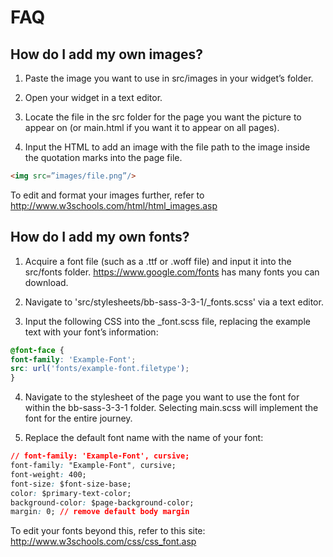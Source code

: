 # FAQ

## How do I add my own images?

1. Paste the image you want to use in src/images in your widget’s folder.

2. Open your widget in a text editor.

3. Locate the file in the src folder for the page you want the picture to appear on (or main.html if you want it to appear on all pages).

4. Input the HTML to add an image with the file path to the image inside the quotation marks into the page file.

  ```html
<img src=”images/file.png”/> 
```

To edit and format your images further, refer to http://www.w3schools.com/html/html_images.asp

## How do I add my own fonts?

1. Acquire a font file (such as a .ttf or .woff file) and input it into the src/fonts folder. https://www.google.com/fonts has many fonts you can download.

2. Navigate to 'src/stylesheets/bb-sass-3-3-1/_fonts.scss' via a text editor.

3. Input the following CSS into the _font.scss file, replacing the example text with your font’s information:
  ```css
@font-face {
font-family: 'Example-Font';
src: url('fonts/example-font.filetype');
}
``` 

4. Navigate to the stylesheet of the page you want to use the font for within the bb-sass-3-3-1 folder. Selecting main.scss will implement the font for the entire journey.

5. Replace the default font name with the name of your font:

  ```css
// font-family: 'Example-Font', cursive;
font-family: "Example-Font", cursive;
font-weight: 400;
font-size: $font-size-base;
color: $primary-text-color;
background-color: $page-background-color;
margin: 0; // remove default body margin
```

To edit your fonts beyond this, refer to this site: http://www.w3schools.com/css/css_font.asp 

